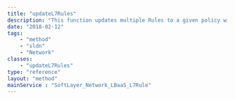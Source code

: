 ```yaml
---
title: "updateL7Rules"
description: "This function updates multiple Rules to a given policy with all the details for rules. "
date: "2018-02-12"
tags:
    - "method"
    - "sldn"
    - "Network"
classes:
    - "updateL7Rules"
type: "reference"
layout: "method"
mainService : "SoftLayer_Network_LBaaS_L7Rule"
---
```

